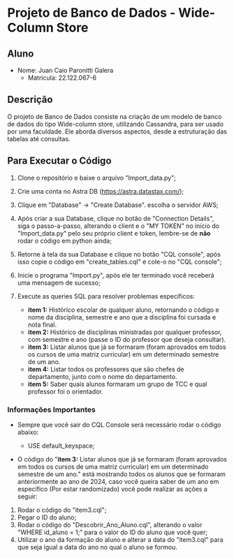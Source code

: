 # Projeto de Banco de Dados - Wide-Column Store

## Aluno

- Nome: Juan Caio Paronitti Galera
  - Matrícula: 22.122.067-6
    

## Descrição

O projeto de Banco de Dados consiste na criação de um modelo de banco de dados do tipo Wide-column store, utilizando Cassandra, para ser usado por uma faculdade. Ele aborda diversos aspectos, desde a estruturação das tabelas até consultas.

## Para Executar o Código

1. Clone o repositório e baixe o arquivo "Import_data.py";

2. Crie uma conta no Astra DB (https://astra.datastax.com/);

3. Clique em "Database" → "Create Database". escolha o servidor AWS;

4. Após criar a sua Database, clique no botão de "Connection Details", siga o passo-a-passo, alterando o client e o "MY TOKEN" no início do "Import_data.py" pelo seu próprio client e token, lembre-se de **não** rodar o código em python ainda;
   
5. Retorne à tela da sua Database e clique no botão "CQL console", após isso copie o código em "create_tables.cql" e cole-o no "CQL console";

6. Inicie o programa "Import.py", após ele ter terminado você receberá uma mensagem de sucesso;

7. Execute as queries SQL para resolver problemas específicos:
   - **item 1:** Histórico escolar de qualquer aluno, retornando o código e nome da disciplina, semestre e ano que a disciplina foi cursada e nota final.
   - **item 2:** Histórico de disciplinas ministradas por qualquer professor, com semestre e ano (passe o ID do professor que deseja consultar).
   - **item 3:** Listar alunos que já se formaram (foram aprovados em todos os cursos de uma matriz curricular) em um determinado semestre de um ano.
   - **item 4:** Listar todos os professores que são chefes de departamento, junto com o nome do departamento.
   - **item 5:** Saber quais alunos formaram um grupo de TCC e qual professor foi o orientador.

### Informações Importantes

- Sempre que você sair do CQL Console será necessário rodar o código abaixo:
  - USE default_keyspace;

- O código do "**item 3:** Listar alunos que já se formaram (foram aprovados em todos os cursos de uma matriz curricular) em um determinado semestre de um ano." está mostrando todos os alunos que se formaram anteriormente ao ano de 2024, caso você queira saber de um ano em específico (Por estar randomizado) você pode realizar as ações a seguir:

 1. Rodar o código do "item3.cql";
 2. Pegar o ID do aluno;
 3. Rodar o código do "Descobrir_Ano_Aluno.cql", alterando o valor "WHERE id_aluno = 1;" para o valor do ID do aluno que você quer;
 4. Utilizar o ano da formação do aluno e alterar a data do "item3.cql" para que seja igual a data do ano no qual o aluno se formou.
